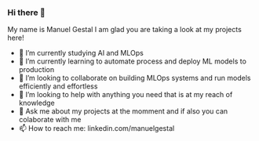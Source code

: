 ### Hi there 👋
My name is Manuel Gestal
I am glad you are taking a look at my projects here!

- 🔭 I’m currently studying AI and MLOps
- 🌱 I’m currently learning to automate process and deploy ML models to production
- 👯 I’m looking to collaborate on building MLOps systems and run models efficiently and effortless
- 🤔 I’m looking to help with anything you need that is at my reach of knowledge
- 💬 Ask me about my projects at the momment and if also you can colaborate with me
- 📫 How to reach me: linkedin.com/manuelgestal 

